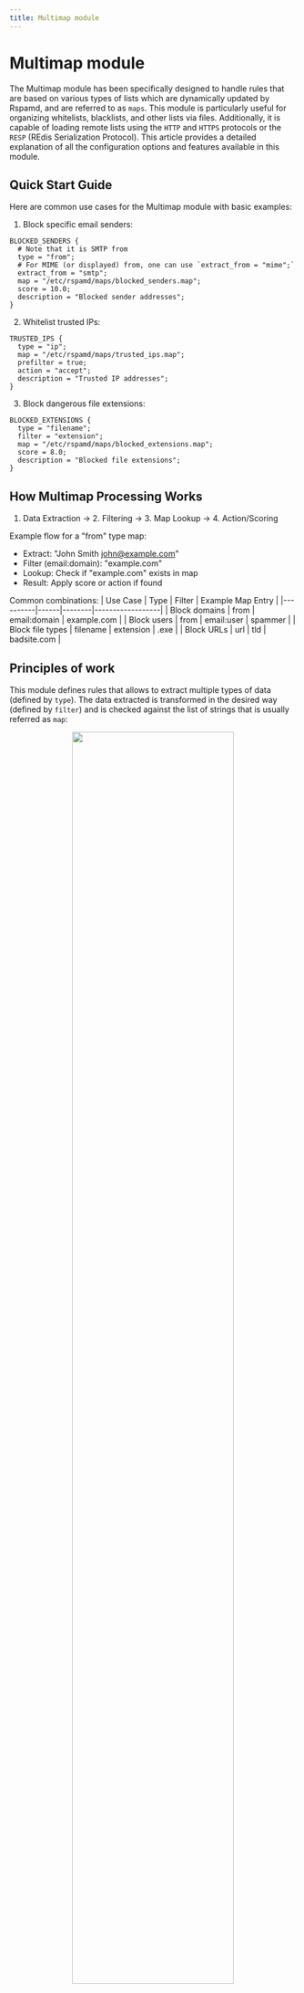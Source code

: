 ```yaml
---
title: Multimap module
---
```


# Multimap module


The Multimap module has been specifically designed to handle rules that are based on various types of lists which are dynamically updated by Rspamd, and are referred to as `maps`. This module is particularly useful for organizing whitelists, blacklists, and other lists via files. Additionally, it is capable of loading remote lists using the `HTTP` and `HTTPS` protocols or the `RESP` (REdis Serialization Protocol). This article provides a detailed explanation of all the configuration options and features available in this module.



## Quick Start Guide
Here are common use cases for the Multimap module with basic examples:

1. Block specific email senders:
~~~hcl
BLOCKED_SENDERS {
  # Note that it is SMTP from
  type = "from";
  # For MIME (or displayed) from, one can use `extract_from = "mime";`
  extract_from = "smtp";
  map = "/etc/rspamd/maps/blocked_senders.map";
  score = 10.0;
  description = "Blocked sender addresses";
}
~~~

2. Whitelist trusted IPs:

~~~hcl
TRUSTED_IPS {
  type = "ip";
  map = "/etc/rspamd/maps/trusted_ips.map";
  prefilter = true;
  action = "accept";
  description = "Trusted IP addresses";
}
~~~

3. Block dangerous file extensions:

~~~hcl
BLOCKED_EXTENSIONS {
  type = "filename";
  filter = "extension";
  map = "/etc/rspamd/maps/blocked_extensions.map";
  score = 8.0;
  description = "Blocked file extensions";
}
~~~

## How Multimap Processing Works

1. Data Extraction → 2. Filtering → 3. Map Lookup → 4. Action/Scoring

Example flow for a "from" type map:
- Extract: "John Smith <john@example.com>"
- Filter (email:domain): "example.com"
- Lookup: Check if "example.com" exists in map
- Result: Apply score or action if found

Common combinations:
| Use Case | Type | Filter | Example Map Entry |
|----------|------|--------|------------------|
| Block domains | from | email:domain | example.com |
| Block users | from | email:user | spammer |
| Block file types | filename | extension | .exe |
| Block URLs | url | tld | badsite.com |


## Principles of work

This module defines rules that allows to extract multiple types of data (defined by `type`). The data extracted is transformed in the desired way (defined by `filter`) and is checked against the list of strings that is usually referred as `map`:

<center><img class="img-fluid" src="/img/multimap_dia.png" width="75%"></center>

It is a common mistake to use `type` instead of `filter` and vice-versa. To avoid confusing, please bear in mind that `type` is the main property of the map that defines which exact data is extracted.

Maps in Rspamd refer to files or HTTP links that are automatically monitored and reloaded if any changes occur. The following are examples of how maps can be defined:

	map = "http://example.com/file";
	map = "file:///etc/rspamd/file.map";
	map = "/etc/rspamd/file.map";

Rspamd offers the option to save traffic for HTTP maps using cached maps, while also respecting `304 Not modified responses`, Cache-Control headers, and ETags. Additionally, the maps data is shared between workers, and only the first controller worker is allowed to fetch remote maps.

By default, the configuration of this module actively utilises compound maps, which define a map as an array of sources with a local fallback location. While this redundancy may be unnecessary for user-defined maps, further details are available in the following [FAQ section](/faq#what-are-maps).

## Troubleshooting

Common issues and solutions:

1. Map not matching as expected
   - Check map format matches type (IP maps need CIDR notation)
   - Verify filter is appropriate (use `email:domain` vs `email:addr`)
   - Enable debug logging: `local.d/logging.inc`:
~~~hcl
  debug_modules = ["multimap"];
~~~

2. Scores not working as expected
   - Check if using prefilter (prefilters don't use scores)
   - For content maps, consider multiple part matching
   - Verify symbol isn't overridden in metrics

3. Regular expressions not matching
   - Verify `regexp = true` is set
   - Check regex syntax is Hyperscan-compatible
   - Test regex separately

## Configuration

The module includes a set of rules in the following format:

~~~hcl
MAP_SYMBOL1 { 
  type = "type"; 
  map = "url"; 
  # [optional params...] 
}
MAP_SYMBOL2 { 
  type = "type"; 
  map = "from"; 
  # [optional params...] 
}

...
~~~

To define your own rules, it is advisable to do so in the `/etc/rspamd/local.d/multimap.conf`. 

## Best Configuration Practices

1. Map Organization
   - Use meaningful filenames (e.g., blocked_senders.map vs list1.map)
   - Keep related maps in dedicated directories
   - Use comments in maps to document entries

2. Performance Considerations
   - Use prefilters for early accept/reject decisions
   - Prefer simple matches over complex regexes
   - Use CDB maps for large datasets
   - Consider Redis for frequently updated maps

3. Security Recommendations
   - Regularly audit map contents
   - Use HTTPS for remote maps
   - Implement redundancy for critical maps
   - Monitor map update frequency

### Map Attributes

Mandatory attributes are:

* `type` - map [type](#map-types)
* `map` - [map data](#map-field-syntax)

Optional map configuration attributes:

* `prefilter` - defines if the map is used in [prefilter mode](#pre-filter-maps)
* `action` - for prefilter maps defines action set by map match
* `regexp` - set to `true` if your map contain [regular expressions](#regexp-maps)
* `symbols` - array of symbols that this map can insert (for key-value pairs), [learn more](#multiple-symbol-maps). Please bear in mind, that if you define this attribute, your map must have entries in form `key<spaces>value` to match a specific symbol.
* `score` - score of the symbol (can be redefined in the `metric` section)
* `description` - map description
* `message` - message returned to MTA on prefilter reject action being triggered
* `group` - group for the symbol (can be redefined in `metric`)
* `require_symbols` - expression of symbols that have to match for a specific message: [learn more](#conditional-maps)
* `filter` - match specific part of the input (for example, email domain): [here](#map-filters) is the complete definition of maps filters
* `extract_from` - attribute extracts values of the sender/recipient from the SMTP dialog or the From/To header. To achieve this, set the value to `smtp`, `mime`, or `both` to match both sources. It's important to note that `extract_from` is solely utilized in conjunction with the `from` or `rcpt` map [type](#map-types).

When using header maps, it is essential to specify the exact `header` by utilizing the header option.

It is important to note that there is often confusion between the `type` and `filter` parameters for the multimap module. The general rule of thumb is that `type` refers to *what information* is checked in the map, such as URLs, IPs, and headers. On the other hand, the `filter` attribute refers to *how this information is transformed* before being checked, such as extracting domains.

**Selector** maps are using [selectors](/configuration/selectors), which defines both extraction and transformation. Consequently, this type of map can be considered as the most basic and flexible. All other types of maps can be expressed using a selector map. Furthermore, it is possible to store [dependent maps](#dependent-maps) in Redis using the selectors framework.

### Map field syntax

| Example          | Description                       |
| :-------------- | :-------------------------------- |
| `http://example.com/list` | HTTP map, reloaded using `If-Modified-Since`, can be signed
| `https://example.com/list` | HTTPS map - same as HTTP but with TLS enabled (with certificate check)
| `file:///path/to/list` | file map, reloaded on change, can be signed
|  `/path/to/list` | shorter form of a file map
| `cdb://path/to/list.cdb` | [CDB](https://www.corpit.ru/mjt/tinycdb.html) map in file, cannot be signed
| `redis://<hashkey>` | Redis map, read field in the hash stored at key
| `redis+selector://selector` | (from version 2.0) similar to the former one Redis map where a hash key is acquired by application of some [selector](/configuration/selectors) that allows to create dependent maps

A combination of files and HTTP can be used to create a resulting map that is a joint list of its elements, as shown in the following example:

~~~hcl
map = [
  "https://maps.rspamd.com/rspamd/mime_types.inc.zst",
  "${DBDIR}/mime_types.inc.local",
  "fallback+file://${CONFDIR}/mime_types.inc"
]
~~~

It is important to note that redis or cdb maps cannot be combined with generic maps.

### Map Type Prefixes

Map content can be explicitly typed by prefixing the map path with a format specifier. For example:

~~~hcl
map = "regexp;/path/to/file.re"    # Treat content as regular expressions
map = "regexp_multi;/path/to/map"  # Treat as regexps, match all possible entries
~~~

Available format specifiers:
* `regexp;` or `re;` - Content contains regular expressions
* `regexp_multi;` or `re_multi;` - Content contains regular expressions, match all possible entries
* `glob;` - Content contains glob patterns
* `glob_multi;` - Content contains glob patterns, match all possible entries
* `radix`; or `ipnet;` - Content contains IP/CIDR entries
* `set`; - Content treated as set members
* `hash;` or `plain;` - Content treated as hash table entries

Note: Format specifiers are different from the `regexp = true;` and `multi = true;` options in map configuration. While they achieve similar results, format specifiers take precedence over configuration options.

### Maps content

Maps can contain keys:

~~~
key1
key2
~~~

key-value pairs (for multi-symbols maps):

~~~
key1 value1
key2 value2
key3 value3:score
~~~

any comments:

~~~
key1
# Single line comment
key2 # Embedded comment
~~~

IP maps can also contain IPs or IP/network in CIDR notation

~~~
192.168.1.1
10.0.0.0/8
~~~


## Map types

Type attribute means what is matched with this map. The following types are supported:

### Email-related Types
- `from`: Filter senders (spam sources, newsletters)
- `rcpt`: Protect internal addresses, catch typos
- `header`: Custom header processing (X-Spam, List-Id)

### Content-related Types
- `content`: Pattern matching in message bodies
- `filename`: Attachment filtering
- `url`: Filtering of the URLs in the messages

### Connection-related Types
- `ip`: IP/network filtering
- `asn`: Geographic/provider filtering
- `hostname`: HELO/SMTP validation


| Type            | Description                       |
| :-------------- | :-------------------------------- |
| `asn` | matches ASN number passed by [ASN module](/modules/asn)
| `content` | matches specific content of a message (e.g. headers, body or even a full message) against some map, usually regular expressions map
| `country` | matches country code of AS passed by [ASN module](/modules/asn)
| `dnsbl` | matches IP of the host that performed message handoff against some DNS blacklist (consider using [RBL](/modules/rbl) module for this)
| `filename` | matches attachment filenames and filenames in archives against map. It also includes detected filename match from version 2.0. For example, if some attachment has `.png` extension but it has real type detected as `image/jpeg` then two checks would be performed: for the original attachment and for the detected one. This does not include files in archives as Rspamd does not extract them.
| `from` | matches **envelope** from (or header `From` if envelope from is absent)
| `header` | matches any header specified (must have `header = "Header-Name"` configuration attribute)
| `helo` | matches HELO of the message handoff session
| `hostname` | matches reverse DNS name of the host that performed message handoff
| `ip` | matches IP of the host that performed message handoff (against radix map)
| `mempool` | matches contents of a mempool variable (specified with `variable` parameter)
| `received` | (new in 1.5) matches elements of `Received` headers
| `rcpt` | matches any of  **envelope** rcpt or header `To` if envelope info is missing
| `selector` | applies generic [selector](/configuration/selectors) and check data returned in the specific map. This type must have `selector` option and an optional `delimiter` option that defines how to join multiple selectors (an empty string by default). If a selector returns multiple values, e.g. `urls`, then all values are checked. Normal filter logic can also be applied to the selector's results.
| `symbol_options` | (new in 1.6.3) match 'options' yielded by whichever symbol of interest (requires `target_symbol` parameter)
| `url` | matches URLs in messages against maps; this excludes image URLs and URLs extracted from content parts (e.g., PDF parts). To match them, use `type = "selector"` with `specific_urls({need_content = true, limit = 10})`
| `user` | matches authenticated username against maps

DNS maps are considered legacy and it is not encouraged to use them in new projects. Instead, [rbl](/modules/rbl) should be used for that purpose.

Maps can also be specified as [CDB](https://www.corpit.ru/mjt/tinycdb.html) databases, which might be useful for large maps:

~~~hcl
SOME_SYMBOL {
    map = "cdb:///path/to/file.cdb";
    type = "from";
}
~~~

### Using selectors in Multimap

Selector maps use the same selector pipeline as described in the [Selectors guide](/configuration/selectors). A quick reminder about operator order when writing selectors in multimap rules:

- **`:` (method) must go immediately after the extractor and can appear at most once.** It accesses a field or calls a method on the object returned by the extractor. For lists, the method is applied element‑wise.
- **`.` (transform) chains after that** and applies transforms like `first`, `lower`, `uniq`, etc. Most transforms work on strings or lists of strings.
- **You cannot put `:` after starting `.` transforms.** Names after `:` are object fields/methods (e.g. `addr`, `name`, `get_tld`, `to_string`), while names after `.` are transforms (e.g. `first`, `last`, `lower`).

Examples:

- Works: `rcpts:domain.first` — take list of recipients, get each `domain`, then take the first.
- Does NOT work: `rcpts:first.domain` — `first` is a transform (not a method); `:` can only follow the extractor.
- Works: `from:addr.lower` — get `addr` field first, then lowercase.
- Does NOT work: `from.lower:addr` — put the method before transforms.

Configuration example in Multimap:

~~~hcl
BAD_RCPTS_SELECTOR {
  type = "selector";
  selector = "rcpts:first.domain"; # incorrect
  map = "/etc/rspamd/maps/domains.map";
  score = 1.0;
}

GOOD_RCPTS_SELECTOR {
  type = "selector";
  selector = "rcpts:domain.first"; # correct
  map = "/etc/rspamd/maps/domains.map";
  score = 1.0;
}
~~~

## Regexp maps

All maps, except for `ip` and `dnsbl` maps, support the `regexp` mode. In this mode, all keys in maps are treated as regular expressions. For example:

```
# Sole key
/example\d+\.com/i
# Key + value (test)
/other\d+\.com/i test
# Comments are still enabled
```

For performance considerations, it is recommended to use only expressions supported by [Hyperscan](https://intel.github.io/hyperscan/dev-reference/compilation.html#pattern-support) as this engine provides fast performance without any additional cost. Currently, there is no way to distinguish which particular regexp was matched in case of multiple regexps being matched.

To enable the `regexp` mode, you should set the `regexp` option to `true`:

~~~hcl
# local.d/multimap.conf
SENDER_FROM_WHITELIST {
  type = "from";
  map = "file:///tmp/from.map";
  regexp = true;
}

URL_MODIFIER_REGEX {
  type = "selector";
  selector = "specific_urls({need_content = true, limit = 10})";
  map = "file:///tmp/urls.map";
  regexp = true;
  score = 1.0;
  one_shot = true;
}
~~~

## Map filters

In Rspamd, it is also possible to apply filtering expressions before checking the value against a particular map. This is particularly useful for `header` rules. Filters can be specified using the `filter` option, and the following filters are supported:

### Content filters

For content maps, the following filters are supported:

| Content filter            | Description                       |
| :-------------- | :-------------------------------- |
| `body` | raw undecoded body content (with the exceptions of headers)
| `full` | raw undecoded content of a message (including headers)
| `headers` | undecoded headers
| `text` | decoded and converted text parts (without HTML tags but with newlines)
| `rawtext` | decoded but not converted text parts (with HTML tags and newlines)
| `oneline` | decoded and stripped text content (without HTML tags and newlines)

### Content Filter Scoring Behavior
* `body` - applies regex over the whole raw message body with single scoring
* `text` - processes both text and HTML parts in multipart/alternative messages, which can result in double scoring
* `oneline` - similar to `text`, processes each text part separately

**Note**: Before Rspamd 3.11, for `text` and `oneline` filters, the final score may be higher than defined if the message contains multiple text parts (e.g., both plain text and HTML). The `one_shot = true;` option can be used to limit scoring to a single match, though this behaves per text part.

**Note**: from Rspamd 3.11, this has been changed: only **distinct** parts are selected for matching. For example, if `text/plain` and `text/html` parts have the same text content, that content is matched only once.

### Filename filters

Since version 2.0, Filename maps also check for detected filename matches. For instance, if an attachment has a `.png` extension, but its real type is detected as `image/jpeg`, two checks will be performed - one for the original attachment and one for the detected one. It is worth noting that Rspamd does not extract files in archives, so these files are not included in the checks.

Filename maps support the following set of filters:

| Filter            | Description                       |
| :-------------- | :-------------------------------- |
| `extension` | matches file extension
| `regexp:/re/` | extract data from filename according to some regular expression

### From, rcpt and header filters

These are generic emails and headers filters:

| Filter            | Description                       |
| :-------------- | :-------------------------------- |
| `email` or `email:addr` | parse header value and extract email address from it (`Somebody <user@example.com>` -> `user@example.com`)
| `email:user` | parse header value as email address and extract user name from it (`Somebody <user@example.com>` -> `user`)
|  `email:domain` | parse header value as email address and extract domain part from it (`Somebody <user@example.com>` -> `example.com`)
|  `email:domain:tld` | parse header value as email address and extract effective second level domain from it (`Somebody <user@foo.example.com>` -> `example.com`)
|  `email:name` | parse header value as email address and extract displayed name from it (`Somebody <user@example.com>` -> `Somebody`)
| `regexp:/re/` | extracts generic information using the specified regular expression

### Helo, hostname filters

| Filter            | Description                       |
| :-------------- | :-------------------------------- |
| `tld` | matches eSLD (effective second level domain - a second-level domain or something that's effectively so like `example.com` or `example.za.org`)
| `tld:regexp:/re/` | extracts generic information using the specified regular expression from the eSLD part
| `top` | matches TLD (top level domain) part of the helo/hostname

### Mempool filters

* `regexp:/re/` - extract data from mempool variable according to some regular expression

### Received filters

If no filter is specified `real_ip` is used by default.

| Filter            | Description                       |
| :-------------- | :-------------------------------- |
| `from_hostname` | string that represents hostname provided by a peer
| `from_ip` | IP address as provided by a peer
| `real_hostname` | hostname as resolved by MTA
| `real_ip` | IP as resolved by PTR request of MTA
| `by_hostname` | MTA hostname
| `proto` | protocol, e.g. ESMTP or ESMTPS
| `timestamp` | received timestamp
| `for` | for value (unparsed mailbox)
| `tld:from_hostname` | extract eSLD part from peer-provided hostname
| `tld:real_hostname` | extract eSLD part from MTA-verified hostname

The `real_ip` and `from_ip` filters must be used in conjunction with IP maps.

Additionally to these filters, Received maps support the following configuration settings:

* `min_pos` - Minimum position of Received header to match
* `max_pos` - Maximum position of Received header to match

Negative values can be specified to match positions relative to the end of Received headers.

* `flags` - One of more flags which MUST be present to match
* `nflags` - One or more flags which must NOT be present to match

Currently available flags are `ssl` (hop used SSL) and `authenticated` (hop used SMTP authentication).

### Selector options filters

* `regexp:/re/` - extract data from selector's results according to some regular expression (usually not needed)

### Symbol options filters

* `regexp:/re/` - extract data from symbol options according to some regular expression

### URL filters

URL maps allows another set of filters (by default, `url` maps are matched using hostname part):

| Filter            | Description                       |
| :-------------- | :-------------------------------- |
| `full` | matches the complete URL (not the hostname)
| `full:regexp:/re/` | extracts generic information using the specified regular expression from the full URL text
| `is_obscured` | matches obscured URLs
| `is_phished` | matches hostname but if and only if the URL is phished (e.g. pretended to be from another domain)
| `is_redirected` | matches redirected URLs
| `path` | match path
| `query` | match query string
| `regexp:/re/` | extracts generic information using the specified regular expression from the hostname
| `tag:name` | matches full hostnames that have URL tag with `name`
| `tld` | matches eSLD (effective second level domain - a second-level domain or something that's effectively so like `example.com` or `example.za.org`)
| `tld:regexp:/re/` | extracts generic information using the specified regular expression from the eSLD part
| `top` | matches TLD (top level domain) part of the hostname

## Pre-filter maps

To enable pre-filter support, you should specify `action` parameter which can take one of the
following values:

* `accept` - accept the message (no action)
* `add header` or `add_header` - add a header to the message
* `rewrite subject` or `rewrite_subject` - change the subject
* `greylist` - greylist the message
* `reject` - drop the message

If a map matches, no filters will be processed for a message. It is important to note that prefilter maps do not support multiple symbols or symbol conditions by design.

~~~hcl
# local.d/multimap.conf
IP_WHITELIST { 
  type = "ip"; 
  map = "/tmp/ip.map"; 
  prefilter = true;
  action = "accept";
}
# Better use RBL module instead
SPAMHAUS_PBL_BLACKLIST { 
  type = "dnsbl"; 
  map = "pbl.spamhaus.org";
  description = "PBL dns block list";
  prefilter = true;
  action = "reject";
}
~~~


## Multiple symbol maps

Starting from version 1.3.1, it is now possible to define multiple symbols, scores and symbols options using the multimap module. To achieve this, all possible symbols should be defined using the `symbols` option in the multimap:

~~~hcl
# local.d/multimap.conf
CONTENT_BLACKLISTED {
  type = "content";
  filter = "body"; # can be headers, full, oneline, text, rawtext
  map = "${LOCAL_CONFDIR}/content.map";
  symbols = ["CONTENT_BLACKLISTED1", "CONTENT_BLACKLISTED2"];
  regexp = true;
  score = 1.0;
}
~~~

In this example, you can use 3 symbols:

* CONTENT_BLACKLISTED
* CONTENT_BLACKLISTED1
* CONTENT_BLACKLISTED2

the map:

~~~
# Symbol + score (final score is rule.score * element score = 1 * 10 = 10)
/re1/ CONTENT_BLACKLISTED1:10
# Symbol with default score (final score is rule.score = 1.0)
/re2/ CONTENT_BLACKLISTED2
# Just a default symbol with a default score.
/re3/
# Options specified after the score (opt1, opt2 etc) will be displayed in square brackets in the log output and can be used to provide additional context about the match. For example:
/phishing.com/ CONTENT_BLACKLISTED2:10:financial,urgent
~~~

If symbols used in a map are not defined in the `symbols` attribute, they will be ignored and replaced with the default map symbol. In case the value of a key-value pair is missing, Rspamd will insert the default symbol with a dynamic weight of `1.0`. This weight is then multiplied by the metric score (which is set by `score` parameter or implicitly set to zero if this parameter is missing). **Note** if multimap rule has no score, then all dynamic weights will be multiplied by a default implicit score zero, meaning that all symbols can have only **zero** weight.

If the symbol names are unknown/dynamic, you can use the option `dynamic_symbols = true` to add all possible symbols from that map:

~~~hcl
DYN_MULTIMAP {
  type = "hostname";
  map = "/maps/dynamic_symbols.map";
  dynamic_symbols = true;
}
~~~

And the map content:

~~~
foo DYN_TEST1:10:opt1,opt2
bar DYN_TEST2:20:opt3,opt4
~~~

From Rspamd 3.11, the scoring rules for dynamic symbols are the same as for static. Before 3.11 there was a bug that the rule score was not taken into account.

### Get all matches

If you want to match all possible regexps/globs in that list, not a single one, then you need to define `multi` flag for that map:

~~~hcl
# local.d/multimap.conf
CONTENT_BLACKLISTED {
  type = "content";
  filter = "body"; # can be headers, full, oneline, text, rawtext
  map = "${LOCAL_CONFDIR}/content.map";
  symbols = ["CONTENT_BLACKLISTED1", "CONTENT_BLACKLISTED2"];
  regexp = true;
  multi = true;
}
~~~

## Conditional maps

Starting from version 1.3.1, it is possible to create maps that depend on other rules and are only checked if certain conditions are met. For example, you may want to perform some whitelisting based on whether a message has a valid SPF policy, but not for messages that are sent to a mailing list. In this case, you can use the following map condition:

~~~hcl
# local.d/multimap.conf
FROM_WHITELISTED {
  require_symbols = "R_SPF_ALLOW & !MAILLIST";
  type = "from";
  map = "/some/list";
}
~~~

In the `require_symbols` definition, any logical expression of other symbols can be used. Rspamd automatically adds a dependency for a multimap rule on all symbols required by that rule. Symbols added by post-filters cannot be used here, but pre-filter and normal filter symbols are allowed.


## Redis for maps

Starting from version 1.3.3, Rspamd allows working with maps stored in a Redis backend. Any external application can put data into the Redis database using the HSET command, for example:  `HSET hashkey test@example.org 1`. Once the data is in Redis, you can define a map using the protocol `redis://` and specify the hash key to read. Redis settings can be defined inside the `multimap` module as well.

## Combined maps

From version 2.0, you can create maps with multiple values to be checked and joint via expression:

~~~hcl
COMBINED_MAP_AND {
  type = "combined";
  rules {
    ip = {
      type = "radix";
      map = "${TESTDIR}/configs/maps/ip.list";
      selector = "ip";
    }
    from {
      map = "${TESTDIR}/configs/maps/domains.list";
      selector = "from:domain";
    }
  }
  expression = "from & ip"
}
COMBINED_MAP_OR {
  type = "combined";
  rules {
    ip = {
      type = "radix";
      map = "${TESTDIR}/configs/maps/ip.list";
      selector = "ip";
    }
    from {
      map = "${TESTDIR}/configs/maps/domains.list";
      selector = "from:domain";
    }
  }
  expression = "from || ip"
}
~~~

Combined maps support merely **selectors** syntax, not general multimap rules.

## Dependent maps

Version 2.0 introduces the capability to create dependent maps in Redis, where the map key is dependent on some other data extracted from the same message. This allows for the creation of per-user based whitelists, among other use cases.

## Examples

Here are some examples of multimap configurations:

~~~hcl
# local.d/multimap.conf
BLACKLIST_FROM_DISPLAYNAME {
  # To work with MIME From use `header` type
  type = "header";
  header = "from";
  filter = "email:name";
  map = "file:///tmp/example.map";
  score = 10.0;
}

SENDER_FROM_WHITELIST_USER {
  type = "from";
  filter = "email:user";
  extract_from = "smtp"; 
  map = "file:///tmp/from.map";
  action = "accept"; # Prefilter mode
}

# With Redis backend, also you need specify servers for Redis.
SENDER_FROM_WHITELIST_USER {
  type = "from";
  map = "redis://hashkey";
}

SENDER_FROM_REGEXP {
  type = "header";
  header = "from";
  filter = 'regexp:/.*@/'; # `"Jon" <jon@example.net>` -> `"Jon" <jon@`
  map = "file:///tmp/from_re.map";
}

URL_MAP {
  type = "url";
  filter = "tld";
  map = "file:///tmp/url.map";
}

URL_MAP_RE {
  type = "url";
  filter = 'tld:regexp:/\.[^.]+$/'; # Extracts the last component of URL
  map = "file:///tmp/url.map";
}

FILENAME_BLACKLISTED {
  type = "filename";
  filter = "extension";
  map = "${LOCAL_CONFDIR}/filename.map";
  action = "reject";
  message = "A restricted file type was found";
}

CONTENT_BLACKLISTED {
  type = "content";
  filter = "body"; # can be headers, full, oneline, text, rawtext
  map = "${LOCAL_CONFDIR}/content.map";
  symbols = ["CONTENT_BLACKLISTED1", "CONTENT_BLACKLISTED2"];
  regexp = true;
}

ASN_BLACKLIST {
  type = "asn";
  map = "${LOCAL_CONFDIR}/asnlist.map";
}

LAST_RECEIVED_HEADER_IP_IF_AUTHED {
  type = "received";
  map = "${LOCAL_CONFDIR}/rcvd_ip.map";
  filter = "real_ip";
  min_pos = -1;
  flags = ["authenticated"];
}

SYMBOL_OPTIONS_DBL {
  type = "symbol_options";
  target_symbol = "DBL_ABUSE_REDIR";
  symbols = ["INTERESTING_DOMAIN"];
  map = "${LOCAL_CONFDIR}/dbl_redir_symbols.map";
}

WHITELIST_HELO_RCPT {
  type = "combined";
  prefilter = true;
  action = "accept";
  rules {
    helo {
      map = "${LOCAL_CONFDIR}/helo_smtp.map";
      selector = "helo";
    }
    rcpt = {
      map = "${LOCAL_CONFDIR}/rcpt_internal_subdomains.map";
      selector = "rcpts:domain";
    }
  }
  expression = "helo & rcpt"
}
~~~

Example adopted from [@kvaps](https://gist.github.com/kvaps/25507a87dc287e6a620e1eec2d60ebc1):

* `cd /etc/rspamd`
* create `local.d` folder if not exists
* `cd local.d`
* create `multimap.conf` in `/etc/rspamd/local.d/` folder if it does not exists
* create lists:

```bash
touch local_bl_from.map.inc local_bl_ip.map.inc local_bl_rcpt.map.inc \
local_wl_from.map.inc local_wl_ip.map.inc local_wl_rcpt.map.inc
```

* change permissions:

```bash
chmod o+w local_bl_from.map.inc local_bl_ip.map.inc local_bl_rcpt.map.inc \
local_wl_from.map.inc local_wl_ip.map.inc local_wl_rcpt.map.inc
```

* edit `multimap.conf` (you should be in `/etc/rspamd/local.d/` folder)

~~~hcl
# local.d/multimap.conf

# Blacklists
local_bl_ip { type = "ip"; map = "$LOCAL_CONFDIR/local.d/local_bl_ip.map.inc"; symbol = "LOCAL_BL_IP"; description = "Local ip blacklist";score = 3;}
local_bl_from { type = "from"; map = "$LOCAL_CONFDIR/local.d/local_bl_from.map.inc"; symbol = "LOCAL_BL_FROM"; description = "Local from blacklist";score = 3;}
local_bl_rcpt { type = "rcpt"; map = "$LOCAL_CONFDIR/local.d/local_bl_rcpt.map.inc"; symbol = "LOCAL_BL_RCPT"; description = "Local rcpt blacklist";score = 3;}

# Whitelists
local_wl_ip { type = "ip"; map = "$LOCAL_CONFDIR/local.d/local_wl_ip.map.inc"; symbol = "LOCAL_WL_IP"; description = "Local ip whitelist";score = -5;}
local_wl_from { type = "from"; map = "$LOCAL_CONFDIR/local.d/local_wl_from.map.inc"; symbol = "LOCAL_WL_FROM"; description = "Local from whitelist";score = -5;}
local_wl_rcpt { type = "rcpt"; map = "$LOCAL_CONFDIR/local.d/local_wl_rcpt.map.inc"; symbol = "LOCAL_WL_RCPT"; description = "Local rcpt whitelist";score = -5;}
~~~

## SpamAssassin-like Rules

Starting from Rspamd 3.13, the multimap module supports SpamAssassin-like rule definitions with regular expressions and meta rules. This allows you to use familiar SpamAssassin syntax for creating complex rules with logical combinations.

### Configuration

To use SpamAssassin-like rules, set the map type to `regexp_rules`:

~~~ucl
multimap {
  # SpamAssassin-like rules
  CUSTOM_SA_RULES {
    type = "regexp_rules";
    map = "/path/to/sa_rules.cf";
    description = "Custom SpamAssassin-like rules";
  }
}
~~~

### Rule Format

The SpamAssassin-like map supports the following rule types:

#### Regular Expression Rules

~~~
# Header rules
header CUSTOM_HEADER_RULE Subject =~ /spam|phishing/i
header FROM_FREEMAIL From =~ /\@(gmail|yahoo|hotmail)\.com$/i

# Body rules  
body CUSTOM_BODY_RULE /viagra|cialis/i
rawbody CUSTOM_RAW_BODY /\bhidden\s+text\b/i

# URI rules
uri CUSTOM_URI_RULE /bit\.ly|tinyurl/i

# Full message rules
full CUSTOM_FULL_RULE /malicious\s+content/i
~~~

#### Selector Rules

Selector rules apply a full selector pipeline and test its output against a regular expression. The selector can return a single value or a list of values; a match occurs if any value matches the regexp. Negation with `!~` is supported.

~~~
# Selector syntax uses the standard selectors pipeline
selector FROM_CORP_DOMAIN from:domain =~ /^(?:corp|intra)\.example$/i

# Match on specific URLs found in content (HTML or text)
selector HAS_SHORT_URL specific_urls({need_content = true, limit = 10}):get_tld =~ /(bit\.ly|tinyurl|goo\.gl)$/i

# Negation example
selector NOT_CORP_FROM from:addr !~ /@corp\.example$/i
~~~

IP subnet matching with selectors:

~~~
# Match IPv4 address in 203.0.113.0/24 using masking
selector FROM_TEST_V4 ip.ipmask(24) =~ /^203\.0\.113\.0$/

# Match IPv6 address in 2001:db8:1234::/48 using masking
selector FROM_TEST_V6 ip.ipmask(48) =~ /^2001:db8:1234::$/i
~~~

#### Meta Rules

Meta rules combine multiple atoms using logical expressions:

~~~
# Define meta rules using logical combinations
meta SPAM_COMBO CUSTOM_HEADER_RULE & CUSTOM_BODY_RULE
meta PHISHING_RULE FROM_FREEMAIL & CUSTOM_URI_RULE
meta COMPLEX_RULE (CUSTOM_HEADER_RULE | CUSTOM_BODY_RULE) & !WHITELIST_RULE
~~~

#### Score Rules

Set custom scores for rules:

~~~
# Set scores for individual rules
score CUSTOM_HEADER_RULE 2.5
score SPAM_COMBO 5.0
score PHISHING_RULE 8.0
~~~

#### Description Rules

Set custom descriptions for rules:

~~~
# Set descriptions for individual rules
describe CUSTOM_HEADER_RULE Detects suspicious header patterns
describe SPAM_COMBO Combination rule for spam detection
describe PHISHING_RULE Detects phishing attempts
~~~

### Supported Operators

- `&` - AND operation
- `|` - OR operation  
- `!` - NOT operation
- `()` - Grouping

### Regular Expression Formats

Regular expressions can be specified in several formats:

~~~
# Standard format with flags
/pattern/flags

# Alternative format
m{pattern}flags

# Without delimiters (flags not supported)
pattern
~~~

Supported flags: `g`, `i`, `m`, `x`, `s`, `u`

### Example Configuration

~~~ucl
multimap {
  # Main SA rules
  CUSTOM_SA_CHECKS {
    type = "regexp_rules";
    map = "file:///etc/rspamd/custom_sa.cf";
    description = "Custom SpamAssassin rules";
  }
}
~~~

Content of `/etc/rspamd/custom_sa.cf`:

~~~
# Header checks
header SUSPICIOUS_SUBJECT Subject =~ /urgent|winner|lottery/i
header FROM_SUSPICIOUS From =~ /noreply@.+\.tk$/i

# Body checks
body BODY_SUSPICIOUS /click.*here.*now/i
body BODY_MONEY /\$\d+,?\d*\s*(million|thousand)/i

# URI checks  
uri URI_SUSPICIOUS /bit\.ly|tinyurl|goo\.gl/i

# Selector checks
selector FROM_CORP from:domain =~ /corp\.example$/i

# Meta combinations
meta SPAM_LIKELY SUSPICIOUS_SUBJECT & BODY_SUSPICIOUS
meta PHISH_LIKELY FROM_SUSPICIOUS & URI_SUSPICIOUS
meta MONEY_SCAM BODY_MONEY & URI_SUSPICIOUS

# Descriptions
describe SUSPICIOUS_SUBJECT Detects urgent/lottery type subjects
describe BODY_SUSPICIOUS Detects click-here type body content
describe SPAM_LIKELY Combination of suspicious subject and body
describe PHISH_LIKELY Suspicious sender with URL shorteners
describe MONEY_SCAM Money-related content with suspicious URLs

# Scores
score SUSPICIOUS_SUBJECT 1.5
score BODY_SUSPICIOUS 2.0
score SPAM_LIKELY 5.0
score PHISH_LIKELY 7.0
score MONEY_SCAM 8.5
~~~

### Features

- **Regular Expression Caching**: All regular expressions are cached for optimal performance
- **Meta Rule Support**: Complex logical combinations of rules
- **Dynamic Symbol Creation**: Meta rules automatically create new symbols  
- **Score Management**: Flexible scoring system
- **Named Results**: Full support for Rspamd's named results system
- **Negation Support**: Header rules support `!~` for negation
- **Selector pipeline support**: Selector rules apply regexps to selector outputs and are fully integrated with regexp-cache and Hyperscan

### Performance Considerations

- Regular expressions are compiled once and cached
- Meta rules are evaluated lazily  
- Rules are processed line-by-line during map loading
- All rules use Rspamd's optimized regexp engine

### Limitations

- Function-based SpamAssassin rules (eval:) are not supported
- Some advanced SpamAssassin features may not be available
- Rules are processed in the order they appear in the file
- **Symbol Removal**: When symbols are removed between map updates, they remain in the symbol table until restart. Automatic cleanup of removed symbols will be implemented in a future version.

### Guidance: atoms, meta, and scored atoms

- **Atoms (no explicit score)**: Basic building blocks (header/body/uri/selector rules) that only produce a boolean result/symbol. Use these for most matching. They are fast and can be combined by meta rules. If you do not need an immediate score, do not set one.

  Example:
  ~~~
  header SIMPLE_SUBJECT Subject =~ /alert|urgent/i
  selector FROM_TEST_V4 ip.ipmask(24) =~ /^203\.0\.113\.0$/
  ~~~

- **Meta rules**: Combine atoms (and other meta) using logical ops. Preferred place to attach scores for combinations of conditions. This is usually cheaper than assigning scores to every atom and gives cleaner control.

  Example:
  ~~~
  meta SUSPICIOUS SIMPLE_SUBJECT & FROM_TEST_V4
  score SUSPICIOUS 4.0
  ~~~

- **Scored atoms**: Any atom can be given a score with `score RULE X.Y`. This makes the atom immediately contribute to the result. While allowed, assigning many individual scores can be more expensive at runtime and harder to maintain. Prefer to keep atoms unscored and drive decisions via meta rules; only score atoms directly if you explicitly need that behavior.

  Example:
  ~~~
  selector FROM_TEST_V6 ip.ipmask(48) =~ /^2001:db8:1234::$/i
  score FROM_TEST_V6 2.0
  ~~~

Best practice:

- Keep matching logic in atoms; aggregate and assign scores in meta rules.
- If a rule does not need to produce a score, avoid setting it — this keeps evaluation cheaper.
- If strictly required, you can set scores for any atom or meta, but prefer restraint to prevent scoring bloat and performance overhead.
